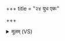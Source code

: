 +++
title = "२४ युध एकः"

+++
<details><summary>मूलम् (VS)</summary>

युध॒ एकः॒ सं सृ॑जति॒ यो अ॑स्या॒ एक॒ इद्व॒शी।  
तरां॑सि य॒ज्ञा अ॑भव॒न्तर॑सां॒ चक्षु॑रभवद्व॒शा ॥
</details>